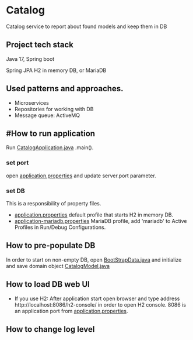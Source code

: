 # Catalog
Catalog service to report about found models and keep them in DB

## Project tech stack
Java 17, 
Spring boot

Spring JPA
H2 in memory DB,
or MariaDB

## Used patterns and approaches.
* Microservices
* Repositories for working with DB
* Message queue: ActiveMQ

## #How to run application
Run [CatalogApplication.java](src%2Fmain%2Fjava%2Forg%2Fdiecastfinder%2Fcatalog%2FCatalogApplication.java) .main(). 

### set port
open [application.properties](src%2Fmain%2Fresources%2Fapplication.properties) and update server.port parameter.

### set DB
This is a responsibility of property files. 
* [application.properties](src%2Fmain%2Fresources%2Fapplication.properties) default profile that starts H2 in memory DB.
* [application-mariadb.properties](src%2Fmain%2Fresources%2Fapplication-mariadb.properties) MariaDB profile, add 'mariadb' to Active Profiles in Run/Debug Configurations.

## How to pre-populate DB
In order to start on non-empty DB, open [BootStrapData.java](src%2Fmain%2Fjava%2Forg%2Fdiecastfinder%2Fcatalog%2Frepositories%2Fbootstrap%2FBootStrapData.java)
and initialize and save domain object [CatalogModel.java](src%2Fmain%2Fjava%2Forg%2Fdiecastfinder%2Fcatalog%2Frepositories%2Fdomain%2FCatalogModel.java)

## How to load DB web UI
* If you use H2:
After application start open browser and type address http://localhost:8086/h2-console/ in order to open H2 console. 8086 is an application port from [application.properties](src%2Fmain%2Fresources%2Fapplication.properties). 

## How to change log level